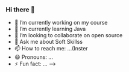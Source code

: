 ### Hi there 👋



- 🔭 I’m currently working on my course
- 🌱 I’m currently learning Java
- 👯 I’m looking to collaborate on open source
- 💬 Ask me about Soft Skillss
- 📫 How to reach me: ...(Inster
- 😄 Pronouns: ...
- ⚡ Fun fact: ...
-->
